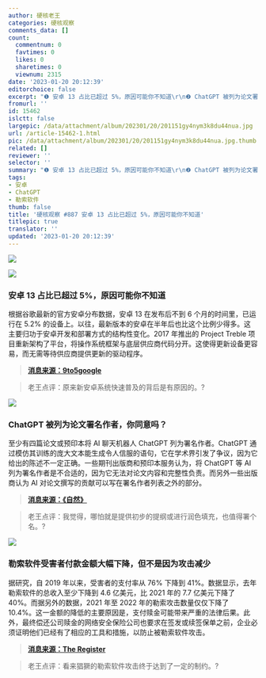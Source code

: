 ```yaml
---
author: 硬核老王
categories: 硬核观察
comments_data: []
count:
  commentnum: 0
  favtimes: 0
  likes: 0
  sharetimes: 0
  viewnum: 2315
date: '2023-01-20 20:12:39'
editorchoice: false
excerpt: "❶ 安卓 13 占比已超过 5%，原因可能你不知道\r\n❷ ChatGPT 被列为论文署名作者，你同意吗？\r\n❸ 勒索软件受害者付款金额大幅下降，但不是因为攻击减少"
fromurl: ''
id: 15462
islctt: false
largepic: /data/attachment/album/202301/20/201151gy4nym3k8du44nua.jpg
url: /article-15462-1.html
pic: /data/attachment/album/202301/20/201151gy4nym3k8du44nua.jpg.thumb.jpg
related: []
reviewer: ''
selector: ''
summary: "❶ 安卓 13 占比已超过 5%，原因可能你不知道\r\n❷ ChatGPT 被列为论文署名作者，你同意吗？\r\n❸ 勒索软件受害者付款金额大幅下降，但不是因为攻击减少"
tags:
- 安卓
- ChatGPT
- 勒索软件
thumb: false
title: '硬核观察 #887 安卓 13 占比已超过 5%，原因可能你不知道'
titlepic: true
translator: ''
updated: '2023-01-20 20:12:39'
---
```


![](/data/attachment/album/202301/20/201151gy4nym3k8du44nua.jpg)


![](/data/attachment/album/202301/20/201200kvkeot91g1ztuxt9.jpg)


### 安卓 13 占比已超过 5%，原因可能你不知道


根据谷歌最新的官方安卓分布数据，安卓 13 在发布后不到 6 个月的时间里，已运行在 5.2% 的设备上。以往，最新版本的安卓在半年后也比这个比例少得多。这主要归功于安卓开发和部署方式的结构性变化。2017 年推出的 Project Treble 项目重新架构了平台，将操作系统框架与底层供应商代码分开。这使得更新设备更容易，而无需等待供应商提供更新的驱动程序。



> 
> **[消息来源：9to5google](https://9to5google.com/2023/01/18/android-13-device-distribution/)**
> 
> 
> 



> 
> 老王点评：原来新安卓系统快速普及的背后是有原因的。?
> 
> 
> 


![](/data/attachment/album/202301/20/201209pkxrmxjqlqxnhrjl.jpg)


### ChatGPT 被列为论文署名作者，你同意吗？


至少有四篇论文或预印本将 AI 聊天机器人 ChatGPT 列为署名作者。ChatGPT 通过模仿其训练的庞大文本能生成令人信服的语句，它在学术界引发了争议，因为它给出的陈述不一定正确。一些期刊出版商和预印本服务认为，将 ChatGPT 等 AI 列为署名作者是不合适的，因为它无法对论文内容和完整性负责。而另外一些出版商认为 AI 对论文撰写的贡献可以写在署名作者列表之外的部分。



> 
> **[消息来源：《自然》](https://www.nature.com/articles/d41586-023-00107-z)**
> 
> 
> 



> 
> 老王点评：我觉得，哪怕就是提供初步的提纲或进行润色填充，也值得署个名。?
> 
> 
> 


![](/data/attachment/album/202301/20/201223hqxtbkmgqdxe9tmx.jpg)


### 勒索软件受害者付款金额大幅下降，但不是因为攻击减少


据研究，自 2019 年以来，受害者的支付率从 76% 下降到 41%。数据显示，去年勒索软件的总收入至少下降到 4.6 亿美元，比 2021 年的 7.7 亿美元下降了 40%。而据另外的数据，2021 年至 2022 年的勒索攻击数量仅仅下降了 10.4%。这一金额的降低的主要原因是，支付赎金可能带来严重的法律后果。此外，最终偿还公司赎金的网络安全保险公司也要求在签发或续签保单之前，企业必须证明他们已经有了相应的工具和措施，以防止被勒索软件攻击。



> 
> **[消息来源：The Register](https://www.theregister.com/2023/01/19/ransomware_payments_down/)**
> 
> 
> 



> 
> 老王点评：看来猖獗的勒索软件攻击终于达到了一定的制约。?
> 
> 
>